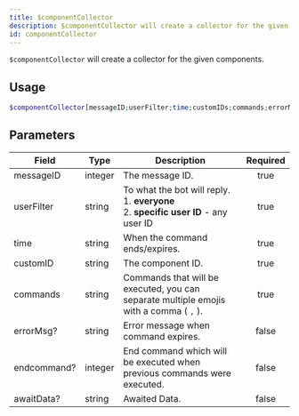 ```yaml
---
title: $componentCollector
description: $componentCollector will create a collector for the given components.
id: componentCollector
---
```


`$componentCollector` will create a collector for the given components.

## Usage

```php
$componentCollector[messageID;userFilter;time;customIDs;commands;errorMsg?;endcommand?;awaitData?]
```

## Parameters

| Field       | Type    | Description                                                                                     | Required |
| ----------- | ------- | ----------------------------------------------------------------------------------------------- | :------: |
| messageID   | integer | The message ID.                                                                                 |   true   |
| userFilter  | string  | To what the bot will reply. <br /> 1. **everyone** <br /> 2. **specific user ID** - any user ID |   true   |
| time        | string  | When the command ends/expires.                                                                  |   true   |
| customID    | string  | The component ID.                                                                               |   true   |
| commands    | string  | Commands that will be executed, you can separate multiple emojis with a comma ( `,` ).          |   true   |
| errorMsg?   | string  | Error message when command expires.                                                             |  false   |
| endcommand? | integer | End command which will be executed when previous commands were executed.                        |  false   |
| awaitData?       | string  | Awaited Data.                                                                                   |  false   |
